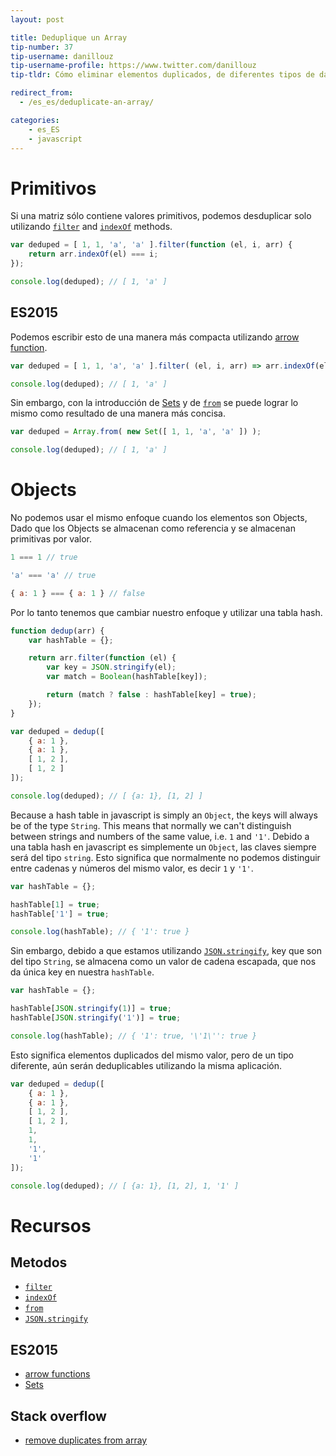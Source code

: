 ```yaml
---
layout: post

title: Deduplique un Array
tip-number: 37
tip-username: danillouz
tip-username-profile: https://www.twitter.com/danillouz
tip-tldr: Cómo eliminar elementos duplicados, de diferentes tipos de datos, a partir de un Array.

redirect_from:
  - /es_es/deduplicate-an-array/

categories:
    - es_ES
    - javascript
---
```


# Primitivos
Si una matriz sólo contiene valores primitivos, podemos desduplicar
solo utilizando [`filter`](https://developer.mozilla.org/en-US/docs/Web/JavaScript/Reference/Global_Objects/Array/filter) and [`indexOf`](https://developer.mozilla.org/en-US/docs/Web/JavaScript/Reference/Global_Objects/Array/indexOf) methods.

```javascript
var deduped = [ 1, 1, 'a', 'a' ].filter(function (el, i, arr) {
	return arr.indexOf(el) === i;
});

console.log(deduped); // [ 1, 'a' ]
```

## ES2015
Podemos escribir esto de una manera más compacta utilizando [arrow function](https://developer.mozilla.org/en/docs/Web/JavaScript/Reference/Functions/Arrow_functions).

```javascript
var deduped = [ 1, 1, 'a', 'a' ].filter( (el, i, arr) => arr.indexOf(el) === i);

console.log(deduped); // [ 1, 'a' ]
```

Sin embargo, con la introducción de [Sets](https://developer.mozilla.org/en-US/docs/Web/JavaScript/Reference/Global_Objects/Set) y de [`from`](https://developer.mozilla.org/en/docs/Web/JavaScript/Reference/Global_Objects/Array/from) se puede lograr lo mismo como resultado de una manera más concisa.

```javascript
var deduped = Array.from( new Set([ 1, 1, 'a', 'a' ]) );

console.log(deduped); // [ 1, 'a' ]
```

# Objects
No podemos usar el mismo enfoque cuando los elementos son Objects,
Dado que los Objects se almacenan como referencia y se almacenan primitivas
por valor.

```javascript
1 === 1 // true

'a' === 'a' // true

{ a: 1 } === { a: 1 } // false
```

Por lo tanto tenemos que cambiar nuestro enfoque y utilizar una tabla hash.

```javascript
function dedup(arr) {
	var hashTable = {};

	return arr.filter(function (el) {
		var key = JSON.stringify(el);
		var match = Boolean(hashTable[key]);

		return (match ? false : hashTable[key] = true);
	});
}

var deduped = dedup([
	{ a: 1 },
	{ a: 1 },
	[ 1, 2 ],
	[ 1, 2 ]
]);

console.log(deduped); // [ {a: 1}, [1, 2] ]
```

Because a hash table in javascript is simply an `Object`, the keys
will always be of the type `String`. This means that normally we can't
distinguish between strings and numbers of the same value, i.e. `1` and
`'1'`.
Debido a una tabla hash en javascript es simplemente un `Object`, las claves
siempre será del tipo `string`. Esto significa que normalmente no podemos
distinguir entre cadenas y números del mismo valor, es decir `1` y
`'1'`.

```javascript
var hashTable = {};

hashTable[1] = true;
hashTable['1'] = true;

console.log(hashTable); // { '1': true }
```

Sin embargo, debido a que estamos utilizando [`JSON.stringify`](https://developer.mozilla.org/en/docs/Web/JavaScript/Reference/Global_Objects/JSON/stringify), key que son del tipo `String`, se almacena como un valor de cadena escapada, que nos da única key en nuestra `hashTable`.

```javascript
var hashTable = {};

hashTable[JSON.stringify(1)] = true;
hashTable[JSON.stringify('1')] = true;

console.log(hashTable); // { '1': true, '\'1\'': true }
```

Esto significa elementos duplicados del mismo valor, pero de un tipo diferente,
aún serán deduplicables utilizando la misma aplicación.

```javascript
var deduped = dedup([
	{ a: 1 },
	{ a: 1 },
	[ 1, 2 ],
	[ 1, 2 ],
	1,
	1,
	'1',
	'1'
]);

console.log(deduped); // [ {a: 1}, [1, 2], 1, '1' ]
```

# Recursos
## Metodos
* [`filter`](https://developer.mozilla.org/en-US/docs/Web/JavaScript/Reference/Global_Objects/Array/filter)
* [`indexOf`](https://developer.mozilla.org/en-US/docs/Web/JavaScript/Reference/Global_Objects/Array/indexOf)
* [`from`](https://developer.mozilla.org/en/docs/Web/JavaScript/Reference/Global_Objects/Array/from)
* [`JSON.stringify`](https://developer.mozilla.org/en/docs/Web/JavaScript/Reference/Global_Objects/JSON/stringify)

## ES2015
* [arrow functions](https://developer.mozilla.org/en/docs/Web/JavaScript/Reference/Functions/Arrow_functions)
* [Sets](https://developer.mozilla.org/en-US/docs/Web/JavaScript/Reference/Global_Objects/Set)

## Stack overflow
* [remove duplicates from array](http://stackoverflow.com/questions/9229645/remove-duplicates-from-javascript-array/9229821#9229821)
